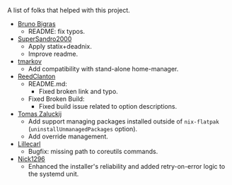 A list of folks that helped with this project.
* [Bruno Bigras](https://github.com/bbigras)
  * README: fix typos.
* [SuperSandro2000](https://github.com/SuperSandro2000)
  * Apply statix+deadnix.
  * Improve readme.
* [tmarkov](https://github.com/tmarkov) 
  * Add compatibility with stand-alone home-manager.
* [ReedClanton](https://github.com/ReedClanton)
  * README.md:
    * Fixed broken link and typo.
  * Fixed Broken Build:
    * Fixed build issue related to option descriptions.
* [Tomas Zaluckij](https://github.com/Tomaszal)
  * Add support managing packages installed outside of `nix-flatpak` (`uninstallUnmanagedPackages` option).
  * Add override management.
* [Lillecarl](https://github.com/Lillecarl)
  * Bugfix: missing path to coreutils commands.
* [Nick1296](https://github.com/Nick1296)
  * Enhanced the installer's reliability and added retry-on-error logic to the systemd unit.